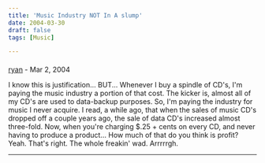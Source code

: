 ```yaml
---
title: 'Music Industry NOT In A slump'
date: 2004-03-30
draft: false
tags: [Music]

---
```



#### 
[ryan](http://www.brainfuelmedia.com/postscript/ "brainfuel@shaw.ca") - <time datetime="2004-03-30 10:16:47">Mar 2, 2004</time>

I know this is justification... BUT... Whenever I buy a spindle of CD's, I'm paying the music industry a portion of that cost. The kicker is, almost all of my CD's are used to data-backup purposes. So, I'm paying the industry for music I never acquire. I read, a while ago, that when the sales of music CD's dropped off a couple years ago, the sale of data CD's increased almost three-fold. Now, when you're charging $.25 + cents on every CD, and never having to produce a product... How much of that do you think is profit? Yeah. That's right. The whole freakin' wad. Arrrrrgh.
<hr />
